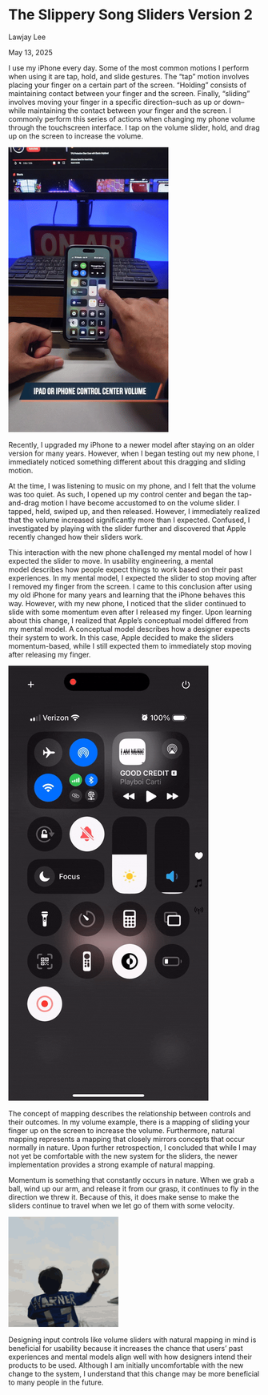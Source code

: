 # The Slippery Song Sliders Version 2

Lawjay Lee

May 13, 2025

I use my iPhone every day. Some of the most common motions I perform
when using it are tap, hold, and slide gestures. The “tap” motion
involves placing your finger on a certain part of the screen.
“Holding” consists of maintaining contact between your finger and the
screen. Finally, “sliding” involves moving your finger in a specific
direction–such as up or down–while maintaining the contact between
your finger and the screen. I commonly perform this series of actions
when changing my phone volume through the touchscreen interface. I tap
on the volume slider, hold, and drag up on the screen to increase the
volume.

![Example of dragging to change volume](./assets/drag.gif)

Recently, I upgraded my iPhone to a newer model after staying on an
older version for many years. However, when I began testing out my new
phone, I immediately noticed something different about this dragging
and sliding motion.

At the time, I was listening to music on my phone, and I felt that the
volume was too quiet. As such, I opened up my control center and began
the tap-and-drag motion I have become accustomed to on the volume
slider. I tapped, held, swiped up, and then released. However, I
immediately realized that the volume increased significantly more than
I expected. Confused, I investigated by playing with the slider
further and discovered that Apple recently changed how their sliders
work.

This interaction with the new phone challenged my mental model of how
I expected the slider to move. In usability engineering, a mental
model describes how people expect things to work based on their past
experiences. In my mental model, I expected the slider to stop moving
after I removed my finger from the screen. I came to this conclusion
after using my old iPhone for many years and learning that the iPhone
behaves this way. However, with my new phone, I noticed that the
slider continued to slide with some momentum even after I released my
finger. Upon learning about this change, I realized that
Apple’s conceptual model differed from my mental model. A conceptual
model describes how a designer expects their system to work. In this
case, Apple decided to make the sliders momentum-based, while I still
expected them to immediately stop moving after releasing my finger.

![Momentum demonstration](./assets/screen.gif)

The concept of mapping describes the relationship between controls and
their outcomes. In my volume example, there is a mapping of sliding
your finger up on the screen to increase the volume.
Furthermore, natural mapping represents a mapping that closely mirrors
concepts that occur normally in nature. Upon further retrospection, I
concluded that while I may not yet be comfortable with the new system
for the sliders, the newer implementation provides a strong example
of natural mapping.

Momentum is something that constantly occurs in nature. When we grab a
ball, wind up our arm, and release it from our grasp, it continues to
fly in the direction we threw it. Because of this, it does make sense
to make the sliders continue to travel when we let go of them with
some velocity.

![Momentum example](./assets/throw-ball.gif)

Designing input controls like volume sliders with natural mapping in
mind is beneficial for usability because it increases the chance that
users’ past experiences and mental models align well with how
designers intend their products to be used. Although I am initially
uncomfortable with the new change to the system, I understand that
this change may be more beneficial to many people in the future.
